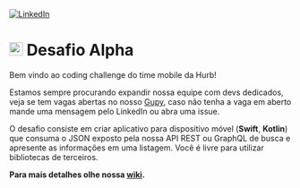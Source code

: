 
<a href="https://www.linkedin.com/company/hurb/" target="_blank">
  <img alt="LinkedIn" src="https://img.shields.io/badge/LinkedIn-0077B5?style=for-the-badge&logo=linkedin&logoColor=white"/>
</a>

# <img src="https://avatars1.githubusercontent.com/u/7063040?v=4&s=200.jpg" alt="HU" width="24" /> Desafio Alpha

Bem vindo ao coding challenge do time mobile da Hurb!

Estamos sempre procurando expandir nossa equipe com devs dedicados, veja se tem vagas abertas no nosso [Gupy](https://hurb.gupy.io/), caso não tenha a vaga em aberto mande uma mensagem pelo LinkedIn ou abra uma issue.

O desafio consiste em criar aplicativo para dispositivo móvel (**Swift**, **Kotlin**) que consuma o JSON exposto pela nossa API REST ou GraphQL de busca e apresente as informações em uma listagem. Você é livre para utilizar bibliotecas de terceiros.

**Para mais detalhes olhe nossa [wiki](https://github.com/hurbcom/challenge-alpha/wiki).**
